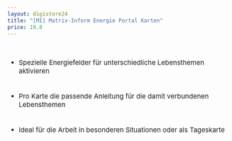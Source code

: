 ```yaml
---
layout: digistore24
title: "[MI] Matrix-Inform Energie Portal Karten"
price: 19.8
---
```

<div style="font-size:15px;"><br>
<ul><li>Spezielle Energiefelder f&#xFC;r unterschiedliche Lebensthemen aktivieren<br><br></li><br>
<li>Pro Karte die passende Anleitung f&#xFC;r die damit verbundenen Lebensthemen<br><br></li><br>
<li>Ideal f&#xFC;r die Arbeit in besonderen Situationen oder als Tageskarte</li><br>
</ul></div>